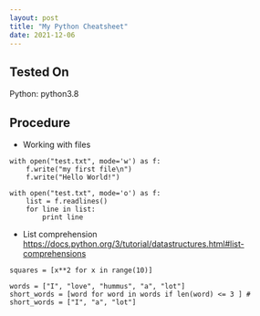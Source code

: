 ```yaml
---
layout: post
title: "My Python Cheatsheet"
date: 2021-12-06
---
```


## Tested On

Python: python3.8

## Procedure

* Working with files

```
with open("test.txt", mode='w') as f:
    f.write("my first file\n")
    f.write("Hello World!")
```

```
with open("test.txt", mode='o') as f:
    list = f.readlines()
    for line in list:
        print line
```

* List comprehension
https://docs.python.org/3/tutorial/datastructures.html#list-comprehensions

```
squares = [x**2 for x in range(10)]
```

```
words = ["I", "love", "hummus", "a", "lot"]
short_words = [word for word in words if len(word) <= 3 ] # short_words = ["I", "a", "lot"]
```
